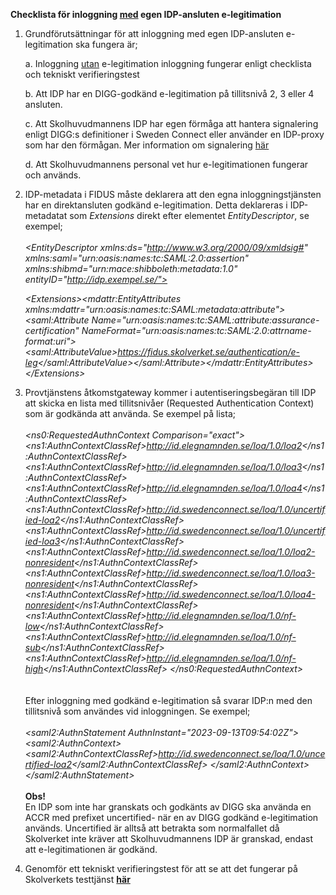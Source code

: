 **Checklista för inloggning <ins>med</ins> egen IDP-ansluten
e-legitimation**

1.  Grundförutsättningar för att inloggning med egen IDP-ansluten
    e-legitimation ska fungera är;

    a.  Inloggning <ins>utan</ins> e-legitimation inloggning fungerar
        enligt checklista och tekniskt verifieringstest

    b.  Att IDP har en DIGG-godkänd e-legitimation på tillitsnivå 2, 3
        eller 4 ansluten.

    c.  Att Skolhuvudmannens IDP har egen förmåga att hantera
        signalering enligt DIGG:s definitioner i Sweden Connect eller
        använder en IDP-proxy som har den förmågan. Mer information om
        signalering [här](docs/Signalering%20av%20tillitsniva%CC%8A%20till%20Skolverkets%20provtja%CC%88nst%20vid%20inloggning%20med%20e-legitimation.pdf)

    d.  Att Skolhuvudmannens personal vet hur e-legitimationen fungerar
        och används.

2.  IDP-metadata i FIDUS måste deklarera att den egna
    inloggningstjänsten har en direktansluten godkänd e-legitimation.
    Detta deklareras i IDP-metadatat som *Extensions* direkt efter
    elementet *EntityDescriptor*, se exempel;\
    \
    *\<EntityDescriptor xmlns:ds=\"http://www.w3.org/2000/09/xmldsig#"
    xmlns:saml=\"urn:oasis:names:tc:SAML:2.0:assertion"
    xmlns:shibmd=\"urn:mace:shibboleth:metadata:1.0"
    entityID=\"http://idp.exempel.se/">*
    
    *\<Extensions\>\<mdattr:EntityAttributes
    xmlns:mdattr=\"urn:oasis:names:tc:SAML:metadata:attribute">\<saml:Attribute
    Name=\"urn:oasis:names:tc:SAML:attribute:assurance-certification\"
    NameFormat=\"urn:oasis:names:tc:SAML:2.0:attrname-format:uri\"\>\<saml:AttributeValue\>https://fidus.skolverket.se/authentication/e-leg</saml:AttributeValue\>\</saml:Attribute\>\</mdattr:EntityAttributes\>\
    \</Extensions\>*

4.  Provtjänstens åtkomstgateway kommer i autentiseringsbegäran till IDP
    att skicka en lista med tillitsnivåer (Requested Authentication
    Context) som är godkända att använda. Se exempel på lista;\
    \
    *\<ns0:RequestedAuthnContext Comparison=\"exact\"\>
    \<ns1:AuthnContextClassRef\>http://id.elegnamnden.se/loa/1.0/loa2</ns1:AuthnContextClassRef\>
    \<ns1:AuthnContextClassRef\>http://id.elegnamnden.se/loa/1.0/loa3</ns1:AuthnContextClassRef\>
    \<ns1:AuthnContextClassRef\>http://id.elegnamnden.se/loa/1.0/loa4</ns1:AuthnContextClassRef\>
    \<ns1:AuthnContextClassRef\>http://id.swedenconnect.se/loa/1.0/uncertified-loa2</ns1:AuthnContextClassRef\>
    \<ns1:AuthnContextClassRef\>http://id.swedenconnect.se/loa/1.0/uncertified-loa3</ns1:AuthnContextClassRef\>
    \<ns1:AuthnContextClassRef\>http://id.swedenconnect.se/loa/1.0/loa2-nonresident</ns1:AuthnContextClassRef\>
    \<ns1:AuthnContextClassRef\>http://id.swedenconnect.se/loa/1.0/loa3-nonresident</ns1:AuthnContextClassRef\>
    \<ns1:AuthnContextClassRef\>http://id.swedenconnect.se/loa/1.0/loa4-nonresident</ns1:AuthnContextClassRef\>
    \<ns1:AuthnContextClassRef\>http://id.elegnamnden.se/loa/1.0/nf-low</ns1:AuthnContextClassRef\>
    \<ns1:AuthnContextClassRef\>http://id.elegnamnden.se/loa/1.0/nf-sub</ns1:AuthnContextClassRef\>
    \<ns1:AuthnContextClassRef\>http://id.elegnamnden.se/loa/1.0/nf-high</ns1:AuthnContextClassRef\>
    \</ns0:RequestedAuthnContext\>*\
    \
    \
    Efter inloggning med godkänd e-legitimation så svarar IDP:n med den
    tillitsnivå som användes vid inloggningen. Se exempel;\
    \
    *\<saml2:AuthnStatement AuthnInstant=\"2023-09-13T09:54:02Z\"\>
    \<saml2:AuthnContext\>
    \<saml2:AuthnContextClassRef\>http://id.swedenconnect.se/loa/1.0/uncertified-loa2</saml2:AuthnContextClassRef\>
    \</saml2:AuthnContext\> \</saml2:AuthnStatement\>*\
    \
    **Obs!**\
    En IDP som inte har granskats och godkänts av DIGG ska använda en
    ACCR med prefixet uncertified- när en av DIGG godkänd e-legitimation
    används. Uncertified är alltså att betrakta som normalfallet då
    Skolverket inte kräver att Skolhuvudmannens IDP är granskad, endast
    att e-legitimationen är godkänd.

5.  Genomför ett tekniskt verifieringstest för att se att det fungerar på Skolverkets testtjänst
    **[här](https://fidustest.skolverket.se/DNP/)**
